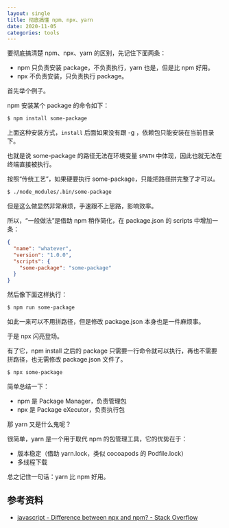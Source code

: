 ```yaml
---
layout: single
title: 彻底搞懂 npm、npx、yarn
date: 2020-11-05
categories: tools
---
```


要彻底搞清楚 npm、npx、yarn 的区别，先记住下面两条：

* npm 只负责安装 package，不负责执行，yarn 也是，但是比 npm 好用。
* npx 不负责安装，只负责执行 package。

首先举个例子。

npm 安装某个 package 的命令如下：

```bash
$ npm install some-package
```

上面这种安装方式，`install` 后面如果没有跟 -g ，依赖包只能安装在当前目录下。

也就是说 some-package 的路径无法在环境变量 `$PATH` 中体现，因此也就无法在终端直接被执行。

按照“传统工艺”，如果硬要执行 some-package，只能把路径拼完整了才可以。

```bash
$ ./node_modules/.bin/some-package
```

但是这么做显然非常麻烦，手速跟不上思路，影响效率。

所以，“一般做法”是借助 npm 稍作简化，在 package.json 的 scripts 中增加一条：

```json
{
  "name": "whatever",
  "version": "1.0.0",
  "scripts": {
    "some-package": "some-package"
  }
}
```

然后像下面这样执行：

```bash
$ npm run some-package
```

如此一来可以不用拼路径，但是修改 package.json 本身也是一件麻烦事。

于是 npx 闪亮登场。

有了它，npm install 之后的 package 只需要一行命令就可以执行，再也不需要拼路径，也无需修改 package.json 文件了。

```bash
$ npx some-package
```

简单总结一下：

* npm 是 Package Manager，负责管理包
* npx 是 Package eXecutor，负责执行包

那 yarn 又是什么鬼呢？

很简单，yarn 是一个用于取代 npm 的包管理工具，它的优势在于：

* 版本稳定（借助 yarn.lock，类似 cocoapods 的 Podfile.lock）
* 多线程下载 

总之记住一句话：yarn 比 npm 好用。

## 参考资料
* [javascript - Difference between npx and npm? - Stack Overflow](https://stackoverflow.com/questions/50605219/difference-between-npx-and-npm)
